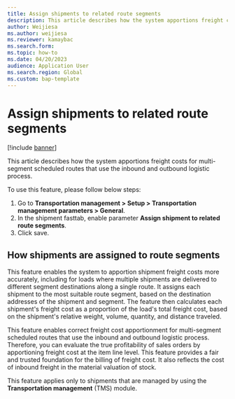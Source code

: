 ```yaml
---
title: Assign shipments to related route segments
description: This article describes how the system apportions freight costs for multi-segment scheduled routes that use the inbound and outbound logistic process.
author: Weijiesa
ms.author: weijiesa
ms.reviewer: kamaybac
ms.search.form:
ms.topic: how-to
ms.date: 04/20/2023
audience: Application User
ms.search.region: Global
ms.custom: bap-template
---
```


# Assign shipments to related route segments

[!include [banner](../includes/banner.md)]

This article describes how the system apportions freight costs for multi-segment scheduled routes that use the inbound and outbound logistic process.

To use this feature, please follow below steps:

1. Go to **Transportation management > Setup > Transportation management parameters > General**.
2. In the shipment fasttab, enable parameter **Assign shipment to related route segments**.
3. Click save.

## How shipments are assigned to route segments

This feature enables the system to apportion shipment freight costs more accurately, including for loads where multiple shipments are delivered to different segment destinations along a single route. It assigns each shipment to the most suitable route segment, based on the destination addresses of the shipment and segment. The feature then calculates each shipment's freight cost as a proportion of the load's total freight cost, based on the shipment's relative weight, volume, quantity, and distance traveled.

This feature enables correct freight cost apportionment for multi-segment scheduled routes that use the inbound and outbound logistic process. Therefore, you can evaluate the true profitability of sales orders by apportioning freight cost at the item line level. This feature provides a fair and trusted foundation for the billing of freight cost. It also reflects the cost of inbound freight in the material valuation of stock.

This feature applies only to shipments that are managed by using the **Transportation management** (TMS) module.
